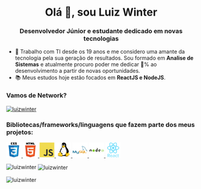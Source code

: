 <h1 align="center">Olá 👋, sou Luiz Winter</h1>
<h3 align="center">Desenvolvedor Júnior e estudante dedicado em novas tecnologias</h3>

- 💬 Trabalho com TI desde os 19 anos e me considero uma amante da tecnologia pela sua geração de resultados. Sou formado em **Analise de Sistemas** e atualmente procuro poder me dedicar 💯% ao desenvolvimento a partir de novas oportunidades.
- 📚  Meus estudos hoje estão focados em **ReactJS e NodeJS**.


<h3 align="left">Vamos de Network?</h3>
<p align="left">
<a href="https://linkedin.com/in/luizwinter" target="blank"><img align="center" src="https://raw.githubusercontent.com/rahuldkjain/github-profile-readme-generator/master/src/images/icons/Social/linked-in-alt.svg" alt="luizwinter" height="30" width="40" /></a>
</p>

<h3 align="left">Bibliotecas/frameworks/linguagens que fazem parte dos meus projetos:</h3>
<p align="left"> <a href="https://www.w3schools.com/css/" target="_blank"> <img src="https://raw.githubusercontent.com/devicons/devicon/master/icons/css3/css3-original-wordmark.svg" alt="css3" width="40" height="40"/> </a> <a href="https://www.w3.org/html/" target="_blank"> <img src="https://raw.githubusercontent.com/devicons/devicon/master/icons/html5/html5-original-wordmark.svg" alt="html5" width="40" height="40"/> </a> <a href="https://developer.mozilla.org/en-US/docs/Web/JavaScript" target="_blank"> <img src="https://raw.githubusercontent.com/devicons/devicon/master/icons/javascript/javascript-original.svg" alt="javascript" width="40" height="40"/> </a> <a href="https://www.linux.org/" target="_blank"> <img src="https://raw.githubusercontent.com/devicons/devicon/master/icons/linux/linux-original.svg" alt="linux" width="40" height="40"/> </a> <a href="https://www.mysql.com/" target="_blank"> <img src="https://raw.githubusercontent.com/devicons/devicon/master/icons/mysql/mysql-original-wordmark.svg" alt="mysql" width="40" height="40"/> </a> <a href="https://nodejs.org" target="_blank"> <img src="https://raw.githubusercontent.com/devicons/devicon/master/icons/nodejs/nodejs-original-wordmark.svg" alt="nodejs" width="40" height="40"/> </a> <a href="https://reactjs.org/" target="_blank"> <img src="https://raw.githubusercontent.com/devicons/devicon/master/icons/react/react-original-wordmark.svg" alt="react" width="40" height="40"/> </a> </p>

<p><img align="left" src="https://github-readme-stats.vercel.app/api/top-langs?username=luizwinter&show_icons=true&locale=en&layout=compact" alt="luizwinter" /></p>

<p>&nbsp;<img align="center" src="https://github-readme-stats.vercel.app/api?username=luizwinter&show_icons=true&locale=en" alt="luizwinter" /></p>

<p><img align="center" src="https://github-readme-streak-stats.herokuapp.com/?user=luizwinter&" alt="luizwinter" /></p>
